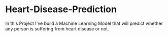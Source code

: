 # Heart-Disease-Prediction
In this Project I've build a Machine Learning Model that will predict whether any person is suffering from heart disease or not. 
